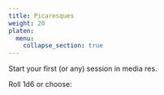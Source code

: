 ```yaml
---
title: Picaresques
weight: 20
platen:
  menu:
    collapse_section: true
---
```


Start your first (or any) session in media res.

Roll 1d6 or choose:

```section
```
